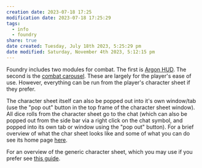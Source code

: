 ```yaml
---
creation date: 2023-07-18 17:25
modification date: 2023-07-18 17:25:29
tags:
  - info
  - foundry
share: true
date created: Tuesday, July 18th 2023, 5:25:29 pm
date modified: Saturday, November 4th 2023, 5:12:15 pm
---
```


Foundry includes two modules for combat. The first is [Argon HUD](https://wiki.theripper93.com/free/enhancedcombathud). The second is the [combat carousel](https://wiki.theripper93.com/free/combat-tracker-dock). These are largely for the player's ease of use. However, everything can be run from the player's character sheet if they prefer. 

The character sheet itself can also be popped out into it's own window/tab (use the "pop out" button in the top frame of the character sheet window). All dice rolls from the character sheet go to the chat (which can also be popped out from the side bar via a right click on the chat symbol, and popped into its own tab or window using the "pop out" button). For a brief overview of what the char sheet looks like and some of what you can do see its home page [here](https://github.com/ElfFriend-DnD/foundryvtt-compactBeyond5eSheet). 

For an overview of the generic character sheet, which you may use if you prefer see [this guide](https://www.encounterlibrary.com/guides/players-guide-the-character-sheet-foundry-vtt/). 
